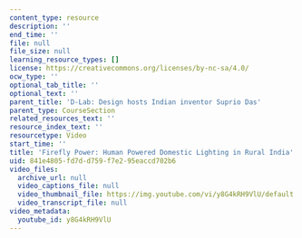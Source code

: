 ```yaml
---
content_type: resource
description: ''
end_time: ''
file: null
file_size: null
learning_resource_types: []
license: https://creativecommons.org/licenses/by-nc-sa/4.0/
ocw_type: ''
optional_tab_title: ''
optional_text: ''
parent_title: 'D-Lab: Design hosts Indian inventor Suprio Das'
parent_type: CourseSection
related_resources_text: ''
resource_index_text: ''
resourcetype: Video
start_time: ''
title: 'Firefly Power: Human Powered Domestic Lighting in Rural India'
uid: 841e4805-fd7d-d759-f7e2-95eaccd702b6
video_files:
  archive_url: null
  video_captions_file: null
  video_thumbnail_file: https://img.youtube.com/vi/y8G4kRH9VlU/default.jpg
  video_transcript_file: null
video_metadata:
  youtube_id: y8G4kRH9VlU
---
```

